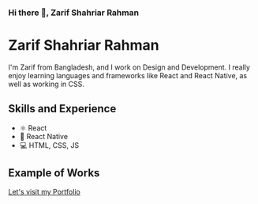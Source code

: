 ### Hi there 👋, Zarif Shahriar Rahman

# Zarif Shahriar Rahman
I'm Zarif from Bangladesh, and I work on Design and Development. I really enjoy learning languages and frameworks like React and React Native, as well as working in CSS. 

## Skills and Experience
* ⚛ React
* 📱 React Native
* 💻 HTML, CSS, JS

## Example of Works
[Let's visit my Portfolio](https://zarif-portfolio-two.vercel.app/)


<!--
**zarifRahman/zarifRahman** is a ✨ _special_ ✨ repository because its `README.md` (this file) appears on your GitHub profile.

Here are some ideas to get you started:

- 🔭 I’m currently working on ...
- 🌱 I’m currently learning ...
- 👯 I’m looking to collaborate on ...
- 🤔 I’m looking for help with ...
- 💬 Ask me about ...
- 📫 How to reach me: ...
- 😄 Pronouns: ...
- ⚡ Fun fact: ...
-->
